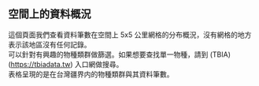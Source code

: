 ## 空間上的資料概況

這個頁面我們查看資料筆數在空間上 5x5 公里網格的分布概況，沒有網格的地方表示該地區沒有任何記錄。<br>
可以針對有興趣的物種類群做篩選。如果想要查找單一物種，請到 (TBIA)(https://tbiadata.tw) 入口網做搜尋。<br>
表格呈現的是在台灣疆界内的物種類群與其資料筆數。